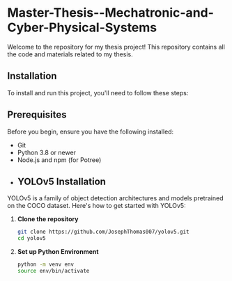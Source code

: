 # Master-Thesis--Mechatronic-and-Cyber-Physical-Systems

Welcome to the repository for my thesis project! This repository contains all the code and materials related to my thesis.

## Installation

To install and run this project, you'll need to follow these steps:
## Prerequisites

Before you begin, ensure you have the following installed:
- Git
- Python 3.8 or newer
- Node.js and npm (for Potree)
- ## YOLOv5 Installation

YOLOv5 is a family of object detection architectures and models pretrained on the COCO dataset. Here's how to get started with YOLOv5:

1. **Clone the repository**

   ```bash
   git clone https://github.com/JosephThomas007/yolov5.git
   cd yolov5

2. **Set up Python Environment**
   ```bash
   python -m venv env
   source env/bin/activate
